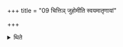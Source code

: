 +++
title = "09 चित्तिञ् जुहोमीति स्वयमातृणायां"

+++

<details><summary>थिते</summary>

चित्तिं जुहोमीति स्वयमातृणायां हुत्वापान्य प्रोथदश्व इत्युत्तरेऽसें\! विकर्णीम् ९
</details>
